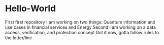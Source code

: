 # Hello-World
First first repository
I am working on two things:
Quantum information and use cases in financial services and Energy
Second I am working on a data access, verification, and protection concept
Got it now, gotta follow rules to the letter/line
